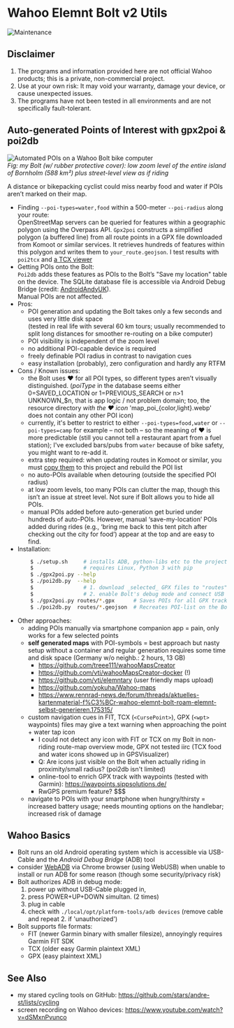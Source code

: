 # Wahoo Elemnt Bolt v2 Utils

![Maintenance](https://img.shields.io/maintenance/yes/2025.svg)


## Disclaimer

1. The programs and information provided here are not official Wahoo products; this is a private, non-commercial project.
2. Use at your own risk: It may void your warranty, damage your device, or cause unexpected issues.
3. The programs have not been tested in all environments and are not specifically fault-tolerant.


## Auto-generated Points of Interest with gpx2poi & poi2db

![Automated POIs on a Wahoo Bolt bike computer](poi2db.jpg)  
_Fig: my Bolt (w/ rubber protective cover): low zoom level of the entire island of Bornholm (588 km²) plus street-level view as if riding_

A distance or bikepacking cyclist could miss nearby food and water if POIs aren’t marked on their map.

- Finding `--poi-types=water,food` within a 500-meter `--poi-radius` along your route:  
	OpenStreetMap servers can be queried for features within a geographic polygon using the Overpass API.
	`Gpx2poi` constructs a simplified polygon (a buffered line) from all route points in a GPX file downloaded from Komoot or similar services.
	It retrieves hundreds of features within this polygon and writes them to `your_route.geojson`. 
	I test results with `poi2tcx` and [a TCX viewer](https://www.gpsvisualizer.com/) 
- Getting POIs onto the Bolt:  
	`Poi2db` adds these features as POIs to the Bolt’s "Save my location" table on the device.
	The SQLite database file is accessible via Android Debug Bridge (credit: [AndroidAndyUK](https://www.youtube.com/watch?v=Sl--gcJ95XM)).  
	Manual POIs are not affected.
- Pros:
	- POI generation and updating the Bolt takes only a few seconds and uses very little disk space  
		(tested in real life with several 60 km tours; 
		usually recommended to split long distances for smoother re-routing on a bike computer)
	- POI visibility is independent of the zoom level
	- no additional POI-capable device is required
	- freely definable POI radius in contrast to navigation cues
	- easy installation (probably), zero configuration and hardly any RTFM
- Cons / Known issues:
	- the Bolt uses &hearts; for all POI types, 
		so different types aren’t visually distinguished. 
		(_poiType_ in the database seems either 0=SAVED_LOCATION or 1=PREVIOUS_SEARCH or n>1 UNKNOWN_\$n, that is app logic / not problem domain; 
			too, the resource directory _with the &hearts; icon_ 'map_poi_\{color,light\}.webp' does not contain any other POI icon)
	- currently, it's better to restrict to either `--poi-types=food,water` or `--poi-types=camp` for example &ndash; not both &ndash; 
		so the meaning of &hearts; is more predictable (still you cannot tell a restaurant apart from a fuel station); 
		I've excluded bars/pubs from `water` because of bike safety, you might want to re-add it.
	- extra step required: when updating routes in Komoot or similar, 
		you must [copy them](https://github.com/pieterclaerhout/export-komoot) 
		to this project and rebuild the POI list
	- no auto-POIs available when detouring (outside the specified POI radius)
	- at low zoom levels, too many POIs can clutter the map, though this isn’t an issue at street level. 
		Not sure if Bolt allows you to hide all POIs.
	- manual POIs added before auto-generation get buried under hundreds of auto-POIs. 
		However, manual ‘save-my-location’ POIs added during rides 
		(e.g., ‘bring me back to this tent pitch after checking out the city for food’) 
		appear at the top and are easy to find.
- Installation:
	```sh
		$ ./setup.sh     # installs ADB, python-libs etc to the project's subdir 'local', so your system stays clean
		$                # requires Linux, Python 3 with pip
		$ ./gpx2poi.py --help
		$ ./poi2db.py  --help
		$                # 1. download _selected_ GPX files to "routes"-directory
		$                # 2. enable Bolt's debug mode and connect USB cable
		$ ./gpx2poi.py routes/*.gpx      # Saves POIs for all GPX tracks to local geojson-files
		$ ./poi2db.py  routes/*.geojson  # Recreates POI-list on the Bolt
	```
- Other approaches:
	- adding POIs manually via smartphone companion app = pain, only works for a few selected points
	- **self generated maps** with POI-symbols = best approach but nasty setup without a container and 
		regular generation requires some time and disk space (Germany w/o neighb.: 2 hours, 13 GB)
		- https://github.com/treee111/wahooMapsCreator
		- https://github.com/vti/wahooMapsCreator-docker (!)
		- https://github.com/vti/elemntary   (user friendly maps upload)
		- https://github.com/yokuha/Wahoo-maps
		- https://www.rennrad-news.de/forum/threads/aktuelles-kartenmaterial-f%C3%BCr-wahoo-elemnt-bolt-roam-elemnt-selbst-generieren.175315/
	- custom navigation cues in FIT, TCX (`<CursePoint>`), GPX (`<wpt>` waypoints) files may give a text warning when approaching the point + water tap icon  
		- I could not detect any icon with FIT or TCX on my Bolt in non-riding route-map overview mode, GPX not tested iirc
			(TCX food and water icons showed up in GPSVisualizer)
		- Q: Are icons just visible on the Bolt when actually riding in proximity/small radius? (poi2db isn't limited)
		- online-tool to enrich GPX track with waypoints (tested with Garmin): https://waypoints.sippsolutions.de/  
		- RwGPS premium feature? $$$
	- navigate to POIs with your smartphone when hungry/thirsty = increased battery usage; 
		needs mounting options on the handlebar; increased risk of damage



## Wahoo Basics

- Bolt runs an old Android operating system which is accessible via USB-Cable and the _Android Debug Bridge_ (ADB) tool
- consider [WebADB](https://app.webadb.com) via Chrome browser (using WebUSB) when unable to install or run ADB for some reason 
	(though some security/privacy risk)
- Bolt authorizes ADB in debug mode:
	1. power up without USB-Cable plugged in, 
	2. press POWER+UP+DOWN simultan. (2 times)
	3. plug in cable
	4. check with `./local/opt/platform-tools/adb devices`  (remove cable and repeat 2. if 'unauthorized')
- Bolt supports file formats: 
	- FIT (newer Garmin binary with smaller filesize), annoyingly requires Garmin FIT SDK
	- TCX (older easy Garmin plaintext XML)
	- GPX (easy plaintext XML)



## See Also

- my stared cycling tools on GitHub: https://github.com/stars/andre-st/lists/cycling
- screen recording on Wahoo devices: https://www.youtube.com/watch?v=dSMxnPvunco


